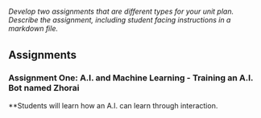 
###### Develop two assignments that are different types for your unit plan. Describe the assignment, including student facing instructions in a markdown file. 

## Assignments 

### Assignment One: A.I. and Machine Learning - Training an A.I. Bot named Zhorai
**Students will learn how an A.I. can learn through interaction. 
